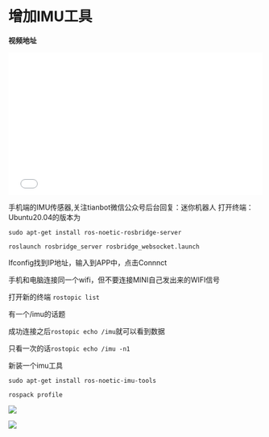 # 增加IMU工具

**视频地址**

<div style="position: relative; padding-bottom: 56.25%; height: 0;">
  <iframe src="//player.bilibili.com/player.html?aid=469478199&bvid=BV1g541197Jd&cid=729318949&p=1&autoplay=0" frameborder="no" scrolling="no" 
    style="position: absolute; top: 0; left: 0; width: 100%; height: 100%;"></iframe>
</div>

手机端的IMU传感器,关注tianbot微信公众号后台回复：迷你机器人
打开终端：Ubuntu20.04的版本为
```shell
sudo apt-get install ros-noetic-rosbridge-server
```

```shell
roslaunch rosbridge_server rosbridge_websocket.launch
```

Ifconfig找到IP地址，输入到APP中，点击Connnct

手机和电脑连接同一个wifi，但不要连接MINI自己发出来的WIFI信号

打开新的终端 `rostopic list`

有一个/imu的话题

成功连接之后`rostopic echo /imu`就可以看到数据

只看一次的话`rostopic echo /imu -n1`

新装一个imu工具
```shell
sudo apt-get install ros-noetic-imu-tools
```
```shell
rospack profile
```

![](https://tianbot-pic.oss-cn-beijing.aliyuncs.com/tianbot-pic/Tianbot-Doc202310311453279.webp)

![](https://tianbot-pic.oss-cn-beijing.aliyuncs.com/tianbot-pic/Tianbot-Doc202310311453125.webp)
